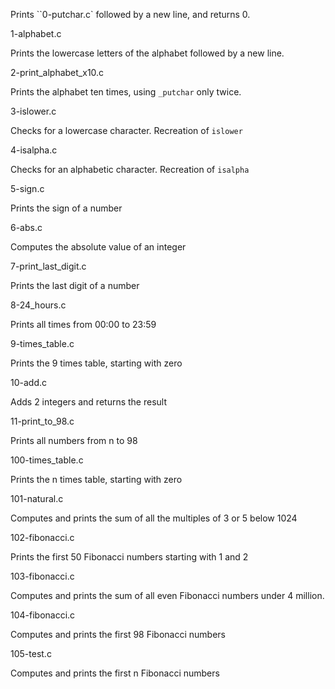 Prints ``0-putchar.c` followed by a new line, and returns 0.

1-alphabet.c

Prints the lowercase letters of the alphabet followed by a new line.

2-print_alphabet_x10.c

Prints the alphabet ten times, using ``_putchar`` only twice.

3-islower.c

Checks for a lowercase character. Recreation of ``islower``

4-isalpha.c

Checks for an alphabetic character. Recreation of ``isalpha``

5-sign.c

Prints the sign of a number

6-abs.c

Computes the absolute value of an integer

7-print_last_digit.c

Prints the last digit of a number

8-24_hours.c

Prints all times from 00:00 to 23:59

9-times_table.c

Prints the 9 times table, starting with zero

10-add.c

Adds 2 integers and returns the result

11-print_to_98.c

Prints all numbers from n to 98

100-times_table.c

Prints the n times table, starting with zero

101-natural.c

Computes and prints the sum of all the multiples of 3 or 5 below 1024

102-fibonacci.c

Prints the first 50 Fibonacci numbers starting with 1 and 2

103-fibonacci.c

Computes and prints the sum of all even Fibonacci numbers under 4 million.

104-fibonacci.c

Computes and prints the first 98 Fibonacci numbers

105-test.c

Computes and prints the first n Fibonacci numbers
